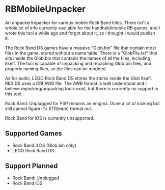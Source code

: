 # RBMobileUnpacker
An unpacker/repacker for various mobile Rock Band titles. There isn't a whole lot of info currently available for the handheld/mobile RB games, and I wrote this tool a while ago and forgot about it, so I thought I would publish it.

The Rock Band DS games have a massive "Glob.bin" file that contain most files in the game, stored without a name table. There is a "GlobFile.txt" that sits inside the Glob.bin that contains the names of all the files, including itself. The tool is capable of unpacking and repacking Glob.bin files, and properly naming files, so the files can be modded.

As for audio, LEGO Rock Band DS stores the stems inside the Glob itself. RB3 DS uses a CRI AWB file. The AWB format is well understood and I believe repacking/unpacking tools exist, but there is currently no support in this tool.

Rock Band: Unplugged for PSP remains an enigma. Done a lot of looking but still cannot figure it's STR(eam) format out.

Rock Band for iOS is currently unsupported.

## Supported Games
* Rock Band 3 DS (Glob.bin only)
* LEGO Rock Band DS

## Support Planned
* Rock Band: Unplugged
* Rock Band iOS
